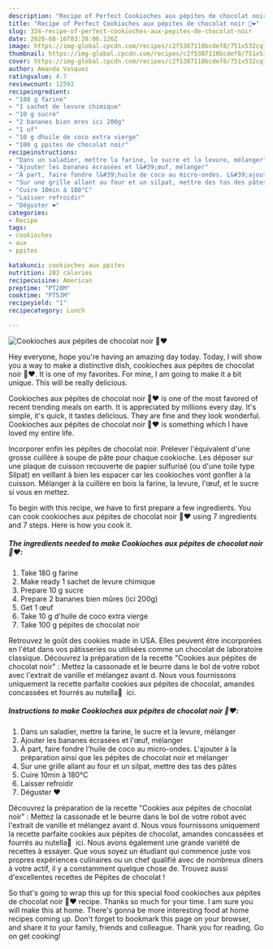 ```yaml
---
description: "Recipe of Perfect Cookioches aux pépites de chocolat noir 🍫❤️"
title: "Recipe of Perfect Cookioches aux pépites de chocolat noir 🍫❤️"
slug: 324-recipe-of-perfect-cookioches-aux-pepites-de-chocolat-noir
date: 2020-08-16T03:28:06.126Z
image: https://img-global.cpcdn.com/recipes/c2f5387118bcdef8/751x532cq70/cookioches-aux-pepites-de-chocolat-noir-🍫❤️-photo-principale-de-la-recette.jpg
thumbnail: https://img-global.cpcdn.com/recipes/c2f5387118bcdef8/751x532cq70/cookioches-aux-pepites-de-chocolat-noir-🍫❤️-photo-principale-de-la-recette.jpg
cover: https://img-global.cpcdn.com/recipes/c2f5387118bcdef8/751x532cq70/cookioches-aux-pepites-de-chocolat-noir-🍫❤️-photo-principale-de-la-recette.jpg
author: Amanda Vasquez
ratingvalue: 4.7
reviewcount: 12592
recipeingredient:
- "180 g farine"
- "1 sachet de levure chimique"
- "10 g sucre"
- "2 bananes bien mres ici 200g"
- "1 uf"
- "10 g dhuile de coco extra vierge"
- "100 g ppites de chocolat noir"
recipeinstructions:
- "Dans un saladier, mettre la farine, le sucre et la levure, mélanger"
- "Ajouter les bananes écrasées et l&#39;œuf, mélanger"
- "À part, faire fondre l&#39;huile de coco au micro-ondes. L&#39;ajouter à la préparation ainsi que les pépites de chocolat noir et mélanger"
- "Sur une grille allant au four et un silpat, mettre des tas des pâtes"
- "Cuire 10min à 180°C"
- "Laisser refroidir"
- "Déguster ❤️"
categories:
- Recipe
tags:
- cookioches
- aux
- ppites

katakunci: cookioches aux ppites 
nutrition: 283 calories
recipecuisine: American
preptime: "PT28M"
cooktime: "PT53M"
recipeyield: "1"
recipecategory: Lunch

---
```



![Cookioches aux pépites de chocolat noir 🍫❤️](https://img-global.cpcdn.com/recipes/c2f5387118bcdef8/751x532cq70/cookioches-aux-pepites-de-chocolat-noir-🍫❤️-photo-principale-de-la-recette.jpg)

Hey everyone, hope you're having an amazing day today. Today, I will show you a way to make a distinctive dish, cookioches aux pépites de chocolat noir 🍫❤️. It is one of my favorites. For mine, I am going to make it a bit unique. This will be really delicious.

Cookioches aux pépites de chocolat noir 🍫❤️ is one of the most favored of recent trending meals on earth. It is appreciated by millions every day. It's simple, it's quick, it tastes delicious. They are fine and they look wonderful. Cookioches aux pépites de chocolat noir 🍫❤️ is something which I have loved my entire life.

Incorporer enfin les pépites de chocolat noir. Prélever l&#39;équivalent d&#39;une grosse cuillère à soupe de pâte pour chaque cookioche. Les déposer sur une plaque de cuisson recouverte de papier sulfurisé (ou d&#39;une toile type Silpat) en veillant à bien les espacer car les cookioches vont gonfler à la cuisson. Mélanger à la cuillère en bois la farine, la levure, l&#39;œuf, et le sucre si vous en mettez.


To begin with this recipe, we have to first prepare a few ingredients. You can cook cookioches aux pépites de chocolat noir 🍫❤️ using 7 ingredients and 7 steps. Here is how you cook it.

<!--inarticleads1-->

##### The ingredients needed to make Cookioches aux pépites de chocolat noir 🍫❤️:

1. Take 180 g farine
1. Make ready 1 sachet de levure chimique
1. Prepare 10 g sucre
1. Prepare 2 bananes bien mûres (ici 200g)
1. Get 1 œuf
1. Take 10 g d&#39;huile de coco extra vierge
1. Take 100 g pépites de chocolat noir


Retrouvez le goût des cookies made in USA. Elles peuvent être incorporées en l&#39;état dans vos pâtisseries ou utilisées comme un chocolat de laboratoire classique. Découvrez la préparation de la recette &#34;Cookies aux pépites de chocolat noir&#34; : Mettez la cassonade et le beurre dans le bol de votre robot avec l&#39;extrait de vanille et mélangez avant d. Nous vous fournissons uniquement la recette parfaite cookies aux pépites de chocolat, amandes concassées et fourrés au nutella🍫 ️ ici. 

<!--inarticleads2-->

##### Instructions to make Cookioches aux pépites de chocolat noir 🍫❤️:

1. Dans un saladier, mettre la farine, le sucre et la levure, mélanger
1. Ajouter les bananes écrasées et l&#39;œuf, mélanger
1. À part, faire fondre l&#39;huile de coco au micro-ondes. L&#39;ajouter à la préparation ainsi que les pépites de chocolat noir et mélanger
1. Sur une grille allant au four et un silpat, mettre des tas des pâtes
1. Cuire 10min à 180°C
1. Laisser refroidir
1. Déguster ❤️


Découvrez la préparation de la recette &#34;Cookies aux pépites de chocolat noir&#34; : Mettez la cassonade et le beurre dans le bol de votre robot avec l&#39;extrait de vanille et mélangez avant d. Nous vous fournissons uniquement la recette parfaite cookies aux pépites de chocolat, amandes concassées et fourrés au nutella🍫 ️ ici. Nous avons également une grande variété de recettes à essayer. Que vous soyez un étudiant qui commence juste vos propres expériences culinaires ou un chef qualifié avec de nombreux dîners à votre actif, il y a constamment quelque chose de. Trouvez aussi d&#39;excellentes recettes de Pépites de chocolat ! 

So that's going to wrap this up for this special food cookioches aux pépites de chocolat noir 🍫❤️ recipe. Thanks so much for your time. I am sure you will make this at home. There's gonna be more interesting food at home recipes coming up. Don't forget to bookmark this page on your browser, and share it to your family, friends and colleague. Thank you for reading. Go on get cooking!
